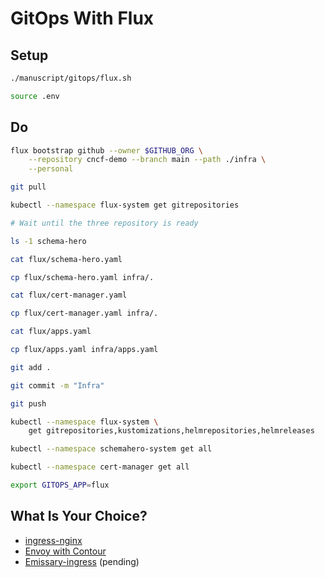 # GitOps With Flux

## Setup

```bash
./manuscript/gitops/flux.sh

source .env
```

## Do

```bash
flux bootstrap github --owner $GITHUB_ORG \
    --repository cncf-demo --branch main --path ./infra \
    --personal

git pull

kubectl --namespace flux-system get gitrepositories

# Wait until the three repository is ready

ls -1 schema-hero

cat flux/schema-hero.yaml

cp flux/schema-hero.yaml infra/.

cat flux/cert-manager.yaml

cp flux/cert-manager.yaml infra/.

cat flux/apps.yaml

cp flux/apps.yaml infra/apps.yaml

git add .

git commit -m "Infra"

git push

kubectl --namespace flux-system \
    get gitrepositories,kustomizations,helmrepositories,helmreleases

kubectl --namespace schemahero-system get all

kubectl --namespace cert-manager get all

export GITOPS_APP=flux
```

## What Is Your Choice?

* [ingress-nginx](../ingress/rejekts-paris-nginx.md)
* [Envoy with Contour](../ingress/rejekts-paris-contour.md)
* [Emissary-ingress](../ingress/rejekts-paris-emissary-ingress.md) (pending)
